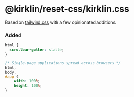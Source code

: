 # @kirklin/reset-css/kirklin.css

Based on [tailwind.css](./tailwind.css) with a few opinionated additions.

### Added

```css
html {
  scrollbar-gutter: stable;
}

/* Single-page applications spread across browsers */
html,
body,
#app {
    width: 100%;
    height: 100%;
}

```
